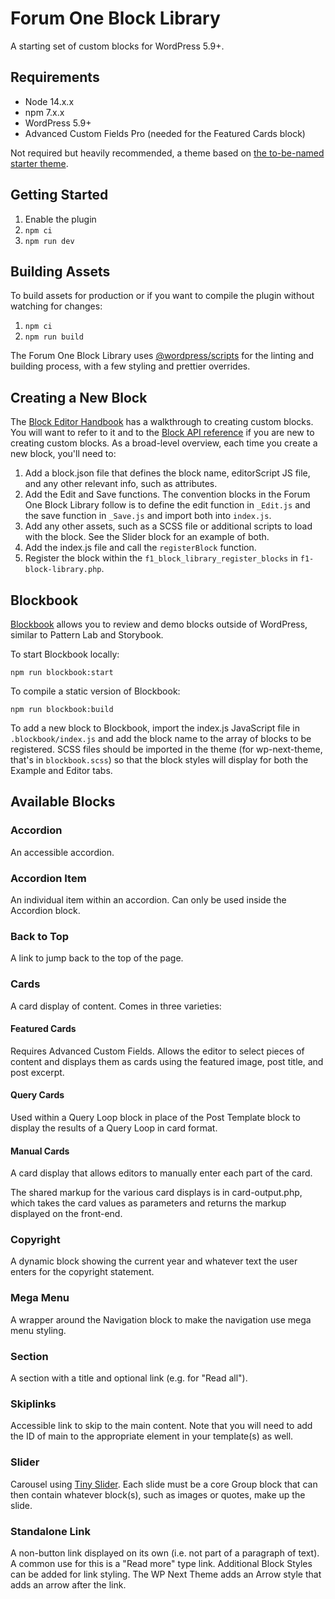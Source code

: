 # Forum One Block Library

A starting set of custom blocks for WordPress 5.9+.

## Requirements
- Node 14.x.x
- npm 7.x.x
- WordPress 5.9+
- Advanced Custom Fields Pro (needed for the Featured Cards block)

Not required but heavily recommended, a theme based on
[the to-be-named starter theme](https://github.com/forumone/wp-next-theme).

## Getting Started
1. Enable the plugin
2. `npm ci`
3. `npm run dev`

## Building Assets
To build assets for production or if you want to compile the plugin without
watching for changes:
1. `npm ci`
2. `npm run build`

The Forum One Block Library uses
[@wordpress/scripts](https://www.npmjs.com/package/@wordpress/scripts) for
the linting and building process, with a few styling and prettier overrides.

## Creating a New Block
The [Block Editor Handbook](https://developer.wordpress.org/block-editor/how-to-guides/block-tutorial/writing-your-first-block-type/)
has a walkthrough to creating custom blocks. You will want to refer to it and to the
[Block API reference](https://developer.wordpress.org/block-editor/reference-guides/block-api/) if
you are new to creating custom blocks. As a broad-level overview, each time you create
a new block, you'll need to:
1. Add a block.json file that defines the block name, editorScript JS file, and any other relevant info, such as attributes.
2. Add the Edit and Save functions. The convention blocks in the Forum One Block Library follow is to define the edit function in `_Edit.js` and the save function in `_Save.js` and import both into `index.js`.
3. Add any other assets, such as a SCSS file or additional scripts to load with the block. See the Slider block for an example of both.
4. Add the index.js file and call the `registerBlock` function.
5. Register the block within the `f1_block_library_register_blocks` in `f1-block-library.php`.

## Blockbook
[Blockbook](https://github.com/youknowriad/blockbook) allows you to review and demo blocks
outside of WordPress, similar to Pattern Lab and Storybook.

To start Blockbook locally:
```
npm run blockbook:start
```

To compile a static version of Blockbook:
```
npm run blockbook:build
```

To add a new block to Blockbook, import the index.js JavaScript file in `.blockbook/index.js`
and add the block name to the array of blocks to be registered. SCSS files
should be imported in the theme (for wp-next-theme, that's in `blockbook.scss`) so
that the block styles will display for both the Example and Editor tabs.

## Available Blocks
### Accordion
An accessible accordion.

### Accordion Item
An individual item within an accordion. Can only be used inside the Accordion block.

### Back to Top
A link to jump back to the top of the page.

### Cards
A card display of content. Comes in three varieties:
#### Featured Cards
Requires Advanced Custom Fields. Allows the editor to select pieces of
content and displays them as cards using the featured image, post title,
and post excerpt.

#### Query Cards
Used within a Query Loop block in place of the Post Template block to display
the results of a Query Loop in card format.

#### Manual Cards
A card display that allows editors to manually enter each part of the card.

The shared markup for the various card displays is in card-output.php, which takes
the card values as parameters and returns the markup displayed on the front-end.

### Copyright
A dynamic block showing the current year and whatever text the user enters for the
copyright statement.

### Mega Menu
A wrapper around the Navigation block to make the navigation use mega menu styling.

### Section
A section with a title and optional link (e.g. for "Read all").

### Skiplinks
Accessible link to skip to the main content. Note that you will need to add the ID of
main to the appropriate element in your template(s) as well.

### Slider
Carousel using [Tiny Slider](https://github.com/ganlanyuan/tiny-slider). Each slide must be
a core Group block that can then contain whatever block(s), such as images or quotes, make up
the slide.

### Standalone Link
A non-button link displayed on its own (i.e. not part of a paragraph of text).
A common use for this is a "Read more" type link. Additional Block Styles can be
added for link styling. The WP Next Theme adds an Arrow style that adds an
arrow after the link.

